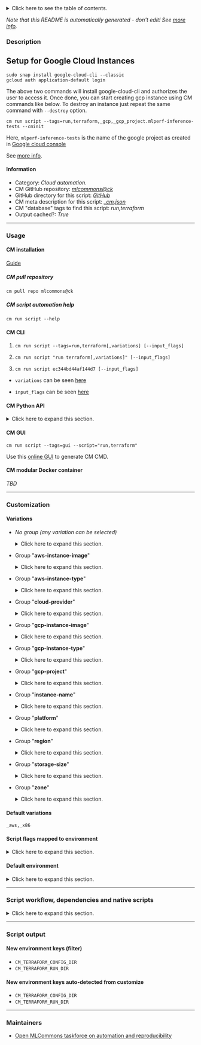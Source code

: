 <details>
<summary>Click here to see the table of contents.</summary>

* [Description](#description)
* [Information](#information)
* [Usage](#usage)
  * [ CM installation](#cm-installation)
  * [ CM script automation help](#cm-script-automation-help)
  * [ CM CLI](#cm-cli)
  * [ CM Python API](#cm-python-api)
  * [ CM GUI](#cm-gui)
  * [ CM modular Docker container](#cm-modular-docker-container)
* [Customization](#customization)
  * [ Variations](#variations)
  * [ Script flags mapped to environment](#script-flags-mapped-to-environment)
  * [ Default environment](#default-environment)
* [Script workflow, dependencies and native scripts](#script-workflow-dependencies-and-native-scripts)
* [Script output](#script-output)
* [New environment keys (filter)](#new-environment-keys-(filter))
* [New environment keys auto-detected from customize](#new-environment-keys-auto-detected-from-customize)
* [Maintainers](#maintainers)

</details>

*Note that this README is automatically generated - don't edit! See [more info](README-extra.md).*

### Description

## Setup for Google Cloud Instances
```
sudo snap install google-cloud-cli --classic
gcloud auth application-default login
```

The above two commands will install google-cloud-cli and authorizes the user to access it. Once done, you can start creating gcp instance using CM commands like below. To destroy an instance just repeat the same command with `--destroy` option.

```
cm run script --tags=run,terraform,_gcp,_gcp_project.mlperf-inference-tests --cminit
```
Here, `mlperf-inference-tests` is the name of the google project as created in [Google cloud console](https://console.cloud.google.com/apis/dashboard)


See [more info](README-extra.md).

#### Information

* Category: *Cloud automation.*
* CM GitHub repository: *[mlcommons@ck](https://github.com/mlcommons/ck/tree/master/cm-mlops)*
* GitHub directory for this script: *[GitHub](https://github.com/mlcommons/ck/tree/master/cm-mlops/script/run-terraform)*
* CM meta description for this script: *[_cm.json](_cm.json)*
* CM "database" tags to find this script: *run,terraform*
* Output cached?: *True*
___
### Usage

#### CM installation

[Guide](https://github.com/mlcommons/ck/blob/master/docs/installation.md)

##### CM pull repository

```cm pull repo mlcommons@ck```

##### CM script automation help

```cm run script --help```

#### CM CLI

1. `cm run script --tags=run,terraform[,variations] [--input_flags]`

2. `cm run script "run terraform[,variations]" [--input_flags]`

3. `cm run script ec344bd44af144d7 [--input_flags]`

* `variations` can be seen [here](#variations)

* `input_flags` can be seen [here](#script-flags-mapped-to-environment)

#### CM Python API

<details>
<summary>Click here to expand this section.</summary>

```python

import cmind

r = cmind.access({'action':'run'
                  'automation':'script',
                  'tags':'run,terraform'
                  'out':'con',
                  ...
                  (other input keys for this script)
                  ...
                 })

if r['return']>0:
    print (r['error'])

```

</details>


#### CM GUI

```cm run script --tags=gui --script="run,terraform"```

Use this [online GUI](https://cKnowledge.org/cm-gui/?tags=run,terraform) to generate CM CMD.

#### CM modular Docker container

*TBD*

___
### Customization


#### Variations

  * *No group (any variation can be selected)*
    <details>
    <summary>Click here to expand this section.</summary>

    * `_amazon-linux-2-kernel.#`
      - Environment variables:
        - *TF_VAR_INSTANCE_IMAGE_OS*: `amazon-linux-2-kernel.#`
      - Workflow:
    * `_graviton`
      - Environment variables:
        - *CM_TERRAFORM_AWS_GRAVITON_INSTANCE*: `yes`
      - Workflow:
    * `_inferentia`
      - Environment variables:
        - *CM_TERRAFORM_AWS_INFERENTIA_INSTANCE*: `yes`
      - Workflow:
    * `_inferentia,amazon-linux-2-kernel.510`
      - Workflow:
    * `_rhel.#`
      - Environment variables:
        - *TF_VAR_INSTANCE_IMAGE_OS*: `rhel.#`
      - Workflow:
    * `_ubuntu.#`
      - Environment variables:
        - *TF_VAR_INSTANCE_IMAGE_OS*: `ubuntu.#`
      - Workflow:

    </details>


  * Group "**aws-instance-image**"
    <details>
    <summary>Click here to expand this section.</summary>

    * `_amazon-linux-2-kernel.510,arm64,us-west-2`
      - Environment variables:
        - *TF_VAR_INSTANCE_IMAGE*: `ami-0f1a5f5ada0e7da53`
      - Workflow:
    * `_aws_instance_image.#`
      - Environment variables:
        - *TF_VAR_INSTANCE_IMAGE*: `#`
      - Workflow:
    * `_aws_instance_image.ami-0735c191cf914754d`
      - Environment variables:
        - *TF_VAR_INSTANCE_IMAGE*: `ami-0735c191cf914754d`
      - Workflow:
    * `_aws_instance_image.ami-0a0d8589b597d65b3`
      - Environment variables:
        - *TF_VAR_INSTANCE_IMAGE*: `ami-0a0d8589b597d65b3`
      - Workflow:
    * `_rhel.9,x86,us-west-2`
      - Environment variables:
        - *TF_VAR_INSTANCE_IMAGE*: `ami-0dda7e535b65b6469`
      - Workflow:
    * `_ubuntu.2204,arm64,us-west-2`
      - Environment variables:
        - *TF_VAR_INSTANCE_IMAGE*: `ami-079f51a7bcca65b92`
      - Workflow:
    * `_ubuntu.2204,x86,us-west-2`
      - Environment variables:
        - *TF_VAR_INSTANCE_IMAGE*: `ami-0735c191cf914754d`
      - Workflow:

    </details>


  * Group "**aws-instance-type**"
    <details>
    <summary>Click here to expand this section.</summary>

    * `_a1.2xlarge`
      - Environment variables:
        - *TF_VAR_INSTANCE_TYPE*: `a1.2xlarge`
      - Workflow:
    * `_a1.metal`
      - Environment variables:
        - *TF_VAR_INSTANCE_TYPE*: `a1.metal`
      - Workflow:
    * `_a1.xlarge`
      - Environment variables:
        - *TF_VAR_INSTANCE_TYPE*: `a1.xlarge`
      - Workflow:
    * `_aws_instance_type.#`
      - Environment variables:
        - *TF_VAR_INSTANCE_TYPE*: `#`
      - Workflow:
    * `_c5.12xlarge`
      - Environment variables:
        - *TF_VAR_INSTANCE_TYPE*: `c5.12xlarge`
      - Workflow:
    * `_c5.4xlarge`
      - Environment variables:
        - *TF_VAR_INSTANCE_TYPE*: `c5.4xlarge`
      - Workflow:
    * `_c5d.9xlarge`
      - Environment variables:
        - *TF_VAR_INSTANCE_TYPE*: `c5d.9xlarge`
      - Workflow:
    * `_g4dn.xlarge`
      - Environment variables:
        - *TF_VAR_INSTANCE_TYPE*: `g4dn.xlarge`
      - Workflow:
    * `_inf1.2xlarge`
      - Environment variables:
        - *TF_VAR_INSTANCE_TYPE*: `inf1.2xlarge`
      - Workflow:
    * `_inf1.xlarge`
      - Environment variables:
        - *TF_VAR_INSTANCE_TYPE*: `inf1.xlarge`
      - Workflow:
    * `_inf2.8xlarge`
      - Environment variables:
        - *TF_VAR_INSTANCE_TYPE*: `inf2.8xlarge`
      - Workflow:
    * `_inf2.xlarge`
      - Environment variables:
        - *TF_VAR_INSTANCE_TYPE*: `inf2.xlarge`
      - Workflow:
    * `_m7g.2xlarge`
      - Environment variables:
        - *TF_VAR_INSTANCE_TYPE*: `m7g.2xlarge`
      - Workflow:
    * `_m7g.xlarge`
      - Environment variables:
        - *TF_VAR_INSTANCE_TYPE*: `m7g.xlarge`
      - Workflow:
    * `_t2.#`
      - Environment variables:
        - *TF_VAR_INSTANCE_TYPE*: `t2.#`
      - Workflow:
    * `_t2.2xlarge`
      - Environment variables:
        - *TF_VAR_INSTANCE_TYPE*: `t2.2xlarge`
      - Workflow:
    * `_t2.large`
      - Environment variables:
        - *TF_VAR_INSTANCE_TYPE*: `t2.large`
      - Workflow:
    * `_t2.medium`
      - Environment variables:
        - *TF_VAR_INSTANCE_TYPE*: `t2.medium`
      - Workflow:
    * `_t2.micro`
      - Environment variables:
        - *TF_VAR_INSTANCE_TYPE*: `t2.micro`
      - Workflow:
    * `_t2.nano`
      - Environment variables:
        - *TF_VAR_INSTANCE_TYPE*: `t2.nano`
      - Workflow:
    * `_t2.small`
      - Environment variables:
        - *TF_VAR_INSTANCE_TYPE*: `t2.small`
      - Workflow:
    * `_t2.xlarge`
      - Environment variables:
        - *TF_VAR_INSTANCE_TYPE*: `t2.xlarge`
      - Workflow:

    </details>


  * Group "**cloud-provider**"
    <details>
    <summary>Click here to expand this section.</summary>

    * **`_aws`** (default)
      - Environment variables:
        - *CM_TERRAFORM_CONFIG_DIR_NAME*: `aws`
      - Workflow:
    * `_gcp`
      - Environment variables:
        - *CM_TERRAFORM_CONFIG_DIR_NAME*: `gcp`
      - Workflow:

    </details>


  * Group "**gcp-instance-image**"
    <details>
    <summary>Click here to expand this section.</summary>

    * `_debian-cloud/debian-11`
      - Environment variables:
        - *TF_VAR_INSTANCE_IMAGE*: `debian-cloud/debian-11`
      - Workflow:
    * `_gcp_instance_image.#`
      - Environment variables:
        - *TF_VAR_INSTANCE_IMAGE*: `#`
      - Workflow:
    * `_ubuntu-2204-jammy-v20230114`
      - Environment variables:
        - *TF_VAR_INSTANCE_IMAGE*: `ubuntu-2204-jammy-v20230114`
      - Workflow:

    </details>


  * Group "**gcp-instance-type**"
    <details>
    <summary>Click here to expand this section.</summary>

    * `_f1-micro`
      - Environment variables:
        - *TF_VAR_INSTANCE_TYPE*: `f1-micro`
      - Workflow:
    * `_gcp_instance_type.#`
      - Environment variables:
        - *TF_VAR_INSTANCE_TYPE*: `#`
      - Workflow:
    * `_n1-highmem.#`
      - Environment variables:
        - *TF_VAR_INSTANCE_TYPE*: `n1-highmem-#`
      - Workflow:
    * `_n1-standard.#`
      - Environment variables:
        - *TF_VAR_INSTANCE_TYPE*: `n1-highmem-#`
      - Workflow:

    </details>


  * Group "**gcp-project**"
    <details>
    <summary>Click here to expand this section.</summary>

    * `_gcp_project.#`
      - Environment variables:
        - *TF_VAR_GCP_PROJECT*: `#`
      - Workflow:

    </details>


  * Group "**instance-name**"
    <details>
    <summary>Click here to expand this section.</summary>

    * `_instance_name.#`
      - Environment variables:
        - *TF_VAR_INSTANCE_NAME*: `#`
      - Workflow:

    </details>


  * Group "**platform**"
    <details>
    <summary>Click here to expand this section.</summary>

    * `_arm64`
      - Environment variables:
        - *CM_INSTANCE_PLATFORM*: `arm64`
      - Workflow:
    * **`_x86`** (default)
      - Environment variables:
        - *CM_INSTANCE_PLATFORM*: `x86`
      - Workflow:

    </details>


  * Group "**region**"
    <details>
    <summary>Click here to expand this section.</summary>

    * `_region.#`
      - Environment variables:
        - *TF_VAR_INSTANCE_REGION*: `#`
      - Workflow:
    * `_us-west-2`
      - Environment variables:
        - *TF_VAR_INSTANCE_REGION*: `us-west-2`
      - Workflow:

    </details>


  * Group "**storage-size**"
    <details>
    <summary>Click here to expand this section.</summary>

    * `_storage_size.#`
      - Environment variables:
        - *TF_VAR_DISK_GBS*: `#`
      - Workflow:
    * `_storage_size.8`
      - Environment variables:
        - *TF_VAR_DISK_GBS*: `8`
      - Workflow:

    </details>


  * Group "**zone**"
    <details>
    <summary>Click here to expand this section.</summary>

    * `_zone.#`
      - Environment variables:
        - *TF_VAR_INSTANCE_ZONE*: `#`
      - Workflow:

    </details>


#### Default variations

`_aws,_x86`

#### Script flags mapped to environment
<details>
<summary>Click here to expand this section.</summary>

* `--cminit=value`  &rarr;  `CM_TERRAFORM_CM_INIT=value`
* `--destroy=value`  &rarr;  `CM_DESTROY_TERRAFORM=value`
* `--gcp_credentials_json_file=value`  &rarr;  `CM_GCP_CREDENTIALS_JSON_PATH=value`
* `--key_file=value`  &rarr;  `CM_SSH_KEY_FILE=value`
* `--run_cmds=value`  &rarr;  `CM_TERRAFORM_RUN_COMMANDS=value`
* `--ssh_key_file=value`  &rarr;  `CM_SSH_KEY_FILE=value`

**Above CLI flags can be used in the Python CM API as follows:**

```python
r=cm.access({... , "cminit":...}
```

</details>

#### Default environment

<details>
<summary>Click here to expand this section.</summary>

These keys can be updated via `--env.KEY=VALUE` or `env` dictionary in `@input.json` or using script flags.

* TF_VAR_SECURITY_GROUP_ID: `sg-0783752c97d2e011d`
* TF_VAR_CPU_COUNT: `1`

</details>

___
### Script workflow, dependencies and native scripts

<details>
<summary>Click here to expand this section.</summary>

  1. ***Read "deps" on other CM scripts from [meta](https://github.com/mlcommons/ck/tree/master/cm-mlops/script/run-terraform/_cm.json)***
     * get,terraform
       - CM script: [get-terraform](https://github.com/mlcommons/ck/tree/master/cm-mlops/script/get-terraform)
  1. ***Run "preprocess" function from [customize.py](https://github.com/mlcommons/ck/tree/master/cm-mlops/script/run-terraform/customize.py)***
  1. Read "prehook_deps" on other CM scripts from [meta](https://github.com/mlcommons/ck/tree/master/cm-mlops/script/run-terraform/_cm.json)
  1. ***Run native script if exists***
     * [run.sh](https://github.com/mlcommons/ck/tree/master/cm-mlops/script/run-terraform/run.sh)
  1. Read "posthook_deps" on other CM scripts from [meta](https://github.com/mlcommons/ck/tree/master/cm-mlops/script/run-terraform/_cm.json)
  1. ***Run "postrocess" function from [customize.py](https://github.com/mlcommons/ck/tree/master/cm-mlops/script/run-terraform/customize.py)***
  1. ***Read "post_deps" on other CM scripts from [meta](https://github.com/mlcommons/ck/tree/master/cm-mlops/script/run-terraform/_cm.json)***
     * destroy,terraform
       * `if (CM_DESTROY_TERRAFORM  == on)`
       * CM names: `--adr.['destroy-cmd']...`
       - CM script: [destroy-terraform](https://github.com/mlcommons/ck/tree/master/cm-mlops/script/destroy-terraform)
</details>

___
### Script output
#### New environment keys (filter)

* `CM_TERRAFORM_CONFIG_DIR`
* `CM_TERRAFORM_RUN_DIR`
#### New environment keys auto-detected from customize

* `CM_TERRAFORM_CONFIG_DIR`
* `CM_TERRAFORM_RUN_DIR`
___
### Maintainers

* [Open MLCommons taskforce on automation and reproducibility](https://github.com/mlcommons/ck/blob/master/docs/taskforce.md)